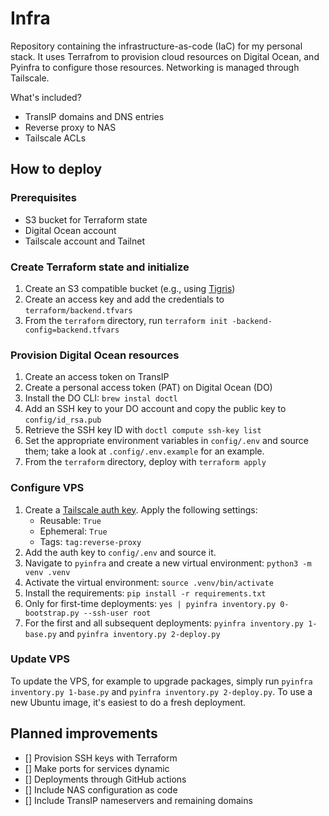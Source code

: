 # Infra

Repository containing the infrastructure-as-code (IaC) for my personal stack. It
uses Terrafrom to provision cloud resources on Digital Ocean, and Pyinfra to
configure those resources. Networking is managed through Tailscale.

What's included?
- TransIP domains and DNS entries
- Reverse proxy to NAS
- Tailscale ACLs

## How to deploy

### Prerequisites

- S3 bucket for Terraform state
- Digital Ocean account
- Tailscale account and Tailnet

### Create Terraform state and initialize

1. Create an S3 compatible bucket (e.g., using
   [Tigris](https://console.tigris.dev))
2. Create an access key and add the credentials to `terraform/backend.tfvars`
3. From the `terraform` directory, run `terraform init
   -backend-config=backend.tfvars`

### Provision Digital Ocean resources

1. Create an access token on TransIP
2. Create a personal access token (PAT) on Digital Ocean (DO)
3. Install the DO CLI: `brew instal doctl`
4. Add an SSH key to your DO account and copy the public key to
   `config/id_rsa.pub`
5. Retrieve the SSH key ID with `doctl compute ssh-key list`
6. Set the appropriate environment variables in `config/.env` and source them;
   take a look at `.config/.env.example` for an example.
7. From the `terraform` directory, deploy with `terraform apply`

### Configure VPS

1. Create a [Tailscale auth
   key](https://login.tailscale.com/admin/settings/keys). Apply the following
   settings:
    - Reusable: `True`
    - Ephemeral: `True`
    - Tags: `tag:reverse-proxy`
2. Add the auth key to `config/.env` and source it.
3. Navigate to `pyinfra` and create a new virtual environment: `python3 -m venv
   .venv`
4. Activate the virtual environment: `source .venv/bin/activate`
5. Install the requirements: `pip install -r requirements.txt`
6. Only for first-time deployments: `yes | pyinfra inventory.py 0-bootstrap.py
   --ssh-user root`
7. For the first and all subsequent deployments: `pyinfra inventory.py
   1-base.py` and `pyinfra inventory.py 2-deploy.py`

### Update VPS

To update the VPS, for example to upgrade packages, simply run `pyinfra
inventory.py 1-base.py` and `pyinfra inventory.py 2-deploy.py`. To use a new
Ubuntu image, it's easiest to do a fresh deployment.

## Planned improvements
- [] Provision SSH keys with Terraform
- [] Make ports for services dynamic
- [] Deployments through GitHub actions
- [] Include NAS configuration as code
- [] Include TransIP nameservers and remaining domains